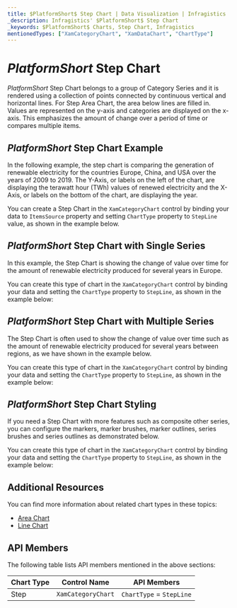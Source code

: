 ```yaml
---
title: $PlatformShort$ Step Chart | Data Visualization | Infragistics
_description: Infragistics' $PlatformShort$ Step Chart
_keywords: $PlatformShort$ Charts, Step Chart, Infragistics
mentionedTypes: ["XamCategoryChart", "XamDataChart", "ChartType"]
---
```

# $PlatformShort$ Step Chart

$PlatformShort$ Step Chart belongs to a group of Category Series and it is rendered using a collection of points connected by continuous vertical and horizontal lines. For Step Area Chart, the area below lines are filled in. Values are represented on the y-axis and categories are displayed on the x-axis. This emphasizes the amount of change over a period of time or compares multiple items.

## $PlatformShort$ Step Chart Example

In the following example, the step chart is comparing the generation of renewable electricity for the countries Europe, China, and USA over the years of 2009 to 2019. The Y-Axis, or labels on the left of the chart, are displaying the terawatt hour (TWh) values of renewed electricity and the X-Axis, or labels on the bottom of the chart, are displaying the year.

You can create a Step Chart in the `XamCategoryChart` control by binding your data to `ItemsSource` property and setting `ChartType` property to `StepLine` value, as shown in the example below.

<code-view style="height: 600px"
           data-demos-base-url="{environment:dvDemosBaseUrl}"
           iframe-src="{environment:dvDemosBaseUrl}/charts/category-chart-step-line-with-legend"
           alt="$PlatformShort$ Step Line Chart with Legend" >
</code-view>

<div class="divider--half"></div>

## $PlatformShort$ Step Chart with Single Series

In this example, the Step Chart is showing the change of value over time for the amount of renewable electricity produced for several years in Europe.

You can create this type of chart in the `XamCategoryChart` control by binding your data and setting the `ChartType` property to `StepLine`, as shown in the example below:

<code-view style="height: 600px"
           data-demos-base-url="{environment:dvDemosBaseUrl}"
           iframe-src="{environment:dvDemosBaseUrl}/charts/category-chart-step-line-single-source"
           alt="$PlatformShort$ Step Line Chart with Single Source" >
</code-view>

<div class="divider--half"></div>

## $PlatformShort$ Step Chart with Multiple Series

The Step Chart is often used to show the change of value over time such as the amount of renewable electricity produced for several years between regions, as we have shown in the example below.

You can create this type of chart in the `XamCategoryChart` control by binding your data and setting the `ChartType` property to `StepLine`, as shown in the example below:

<code-view style="height: 600px"
           data-demos-base-url="{environment:dvDemosBaseUrl}"
           iframe-src="{environment:dvDemosBaseUrl}/charts/category-chart-step-line-multiple-sources"
           alt="$PlatformShort$ Step Line Chart with Multiple Sources" >
</code-view>

<div class="divider--half"></div>

## $PlatformShort$ Step Chart Styling

If you need a Step Chart with more features such as composite other series, you can configure the markers, marker brushes, marker outlines, series brushes and series outlines as demonstrated below.

You can create this type of chart in the `XamCategoryChart` control by binding your data and setting the `ChartType` property to `StepLine`, as shown in the example below:

<code-view style="height: 600px"
           data-demos-base-url="{environment:dvDemosBaseUrl}"
           iframe-src="{environment:dvDemosBaseUrl}/charts/category-chart-step-line-styling"
           alt="$PlatformShort$ Styling Step Line Chart" >
</code-view>

<div class="divider--half"></div>

## Additional Resources

You can find more information about related chart types in these topics:

- [Area Chart](area-chart.md)
- [Line Chart](line-chart.md)

## API Members

The following table lists API members mentioned in the above sections:

Chart Type | Control Name       | API Members
-----------|--------------------|------------------------
Step       | `XamCategoryChart` | `ChartType` = `StepLine`
